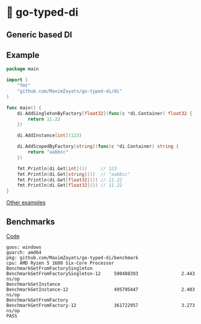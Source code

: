 # 🚀 go-typed-di
## Generic based DI

## Example
```go
package main

import (
	"fmt"
	"github.com/MaximZayats/go-typed-di/di"
)

func main() {
	di.AddSingletonByFactory[float32](func(c *di.Container) float32 {
		return 11.22
	})

	di.AddInstance[int](123)

	di.AddScopedByFactory[string](func(c *di.Container) string {
		return "aabbcc"
	})

	fmt.Println(di.Get[int]())     // 123
	fmt.Println(di.Get[string]())  // "aabbcc"
	fmt.Println(di.Get[float32]()) // 11.22
	fmt.Println(di.Get[float32]()) // 11.22
}
```

[Other examples](/examples)

## Benchmarks

[Code](/benchmark/local_container_test.go)
```text
goos: windows
goarch: amd64
pkg: github.com/MaximZayats/go-typed-di/benchmark
cpu: AMD Ryzen 5 1600 Six-Core Processor
BenchmarkGetFromFactorySingleton
BenchmarkGetFromFactorySingleton-12     500488393                2.443 ns/op
BenchmarkGetInstance
BenchmarkGetInstance-12                 495795447                2.403 ns/op
BenchmarkGetFromFactory
BenchmarkGetFromFactory-12              361722957                3.273 ns/op
PASS
```
